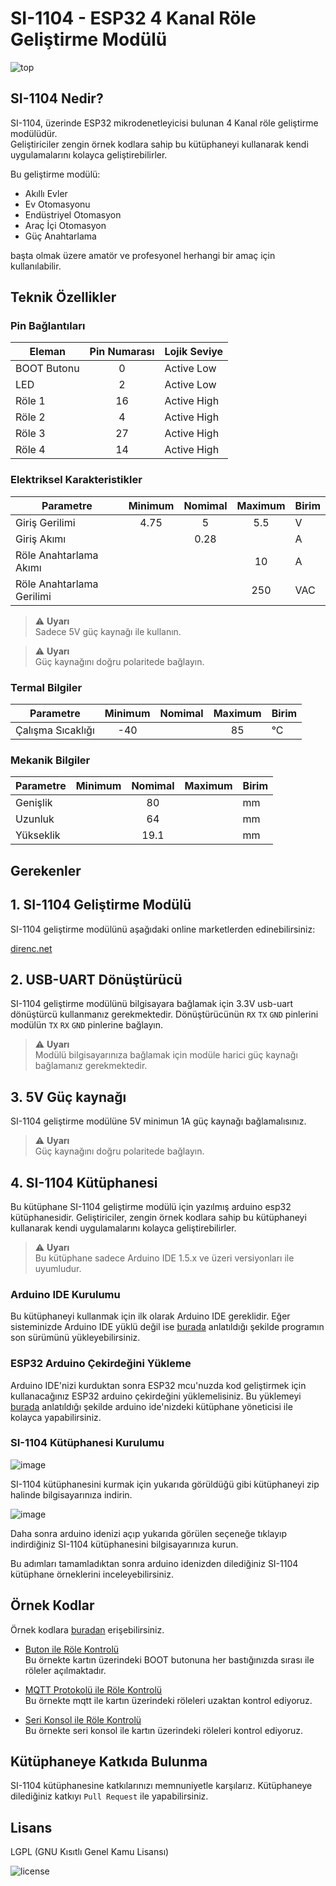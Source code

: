 # SI-1104 - ESP32 4 Kanal Röle Geliştirme Modülü

![top](https://user-images.githubusercontent.com/111313342/184736053-74586f82-7117-478b-9c03-7302644e917f.png)

## SI-1104 Nedir?
SI-1104, üzerinde ESP32 mikrodenetleyicisi bulunan 4 Kanal röle geliştirme modülüdür. \
Geliştiriciler zengin örnek kodlara sahip bu kütüphaneyi kullanarak kendi uygulamalarını kolayca geliştirebilirler.

Bu geliştirme modülü:

* Akıllı Evler
* Ev Otomasyonu
* Endüstriyel Otomasyon
* Araç İçi Otomasyon
* Güç Anahtarlama

başta olmak üzere amatör ve profesyonel herhangi bir amaç için kullanılabilir.

## Teknik Özellikler

### Pin Bağlantıları

Eleman | Pin Numarası | Lojik Seviye
-- | :--: | --
BOOT Butonu | 0 | Active Low
LED | 2 | Active Low
Röle 1 | 16 | Active High
Röle 2 | 4 | Active High
Röle 3 | 27 | Active High
Röle 4 | 14 | Active High

### Elektriksel Karakteristikler

Parametre | Minimum | Nomimal | Maximum | Birim
-- | :--: | :--: | :--: | --
Giriş Gerilimi | 4.75 | 5 | 5.5 | V
Giriş Akımı | | 0.28 | | A
Röle Anahtarlama Akımı | | | 10 | A
Röle Anahtarlama Gerilimi | | | 250 | VAC

> :warning: **Uyarı**\
> Sadece 5V güç kaynağı ile kullanın.

> :warning: **Uyarı**\
> Güç kaynağını doğru polaritede bağlayın.

### Termal Bilgiler

Parametre | Minimum | Nomimal | Maximum | Birim
-- | :--: | :--: | :--: | --
Çalışma Sıcaklığı | -40 | | 85 | °C

### Mekanik Bilgiler

Parametre | Minimum | Nomimal | Maximum | Birim
-- | :--: | :--: | :--: | --
Genişlik | | 80 | | mm
Uzunluk | | 64 | | mm
Yükseklik | | 19.1 | | mm

## Gerekenler

## 1. SI-1104 Geliştirme Modülü
SI-1104 geliştirme modülünü aşağıdaki online marketlerden edinebilirsiniz:

[direnc.net](https://www.direnc.net/)

## 2. USB-UART Dönüştürücü
SI-1104 geliştirme modülünü bilgisayara bağlamak için 3.3V usb-uart dönüştürcü kullanmanız gerekmektedir. 
Dönüştürücünün `RX` `TX` `GND` pinlerini modülün `TX` `RX` `GND` pinlerine bağlayın.

> :warning: **Uyarı**\
> Modülü bilgisayarınıza bağlamak için modüle harici güç kaynağı bağlamanız gerekmektedir.

## 3. 5V Güç kaynağı
SI-1104 geliştirme modülüne 5V minimun 1A güç kaynağı bağlamalısınız.

> :warning: **Uyarı**\
> Güç kaynağını doğru polaritede bağlayın.

## 4. SI-1104 Kütüphanesi
Bu kütüphane SI-1104 geliştirme modülü için yazılmış arduino esp32 kütüphanesidir. Geliştiriciler, zengin örnek kodlara sahip bu kütüphaneyi kullanarak kendi uygulamalarını kolayca geliştirebilirler.

> :warning: **Uyarı**\
> Bu kütüphane sadece Arduino IDE 1.5.x ve üzeri versiyonları ile uyumludur.

### Arduino IDE Kurulumu
Bu kütüphaneyi kullanmak için ilk olarak Arduino IDE gereklidir. Eğer sisteminizde Arduino IDE yüklü değil ise [burada](https://www.arduino.cc/en/software) anlatıldığı şekilde programın son sürümünü yükleyebilirsiniz.

### ESP32 Arduino Çekirdeğini Yükleme
Arduino IDE'nizi kurduktan sonra ESP32 mcu'nuzda kod geliştirmek için kullanacağınız ESP32 arduino çekirdeğini yüklemelisiniz. Bu yüklemeyi [burada](https://docs.espressif.com/projects/arduino-esp32/en/latest/installing.html) anlatıldığı şekilde arduino ide'nizdeki kütüphane yöneticisi ile kolayca yapabilirsiniz.

### SI-1104 Kütüphanesi Kurulumu

![image](https://user-images.githubusercontent.com/111313342/184738426-d91e421b-248a-4407-a873-3f6d916bcac8.png)

SI-1104 kütüphanesini kurmak için yukarıda görüldüğü gibi kütüphaneyi zip halinde bilgisayarınıza indirin.

![image](https://user-images.githubusercontent.com/111313342/184737637-841fc44f-8a3c-41ec-81a3-65842ae8a2f9.png)

Daha sonra arduino idenizi açıp yukarıda görülen seçeneğe tıklayıp indirdiğiniz SI-1104 kütüphanesini bilgisayarınıza kurun.

Bu adımları tamamladıktan sonra arduino idenizden dilediğiniz SI-1104 kütüphane örneklerini inceleyebilirsiniz.

## Örnek Kodlar
Örnek kodlara [buradan](./examples) erişebilirsiniz.

* [Buton ile Röle Kontrolü](./examples/button_relay_control/button_relay_control.ino) \
Bu örnekte kartın üzerindeki BOOT butonuna her bastığınızda sırası ile röleler açılmaktadır.

* [MQTT Protokolü ile Röle Kontrolü](./examples/mqtt_relay_control/mqtt_relay_control.ino) \
Bu örnekte mqtt ile kartın üzerindeki röleleri uzaktan kontrol ediyoruz.

* [Seri Konsol ile Röle Kontrolü](./examples/serial_terminal_relay_control/serial_terminal_relay_control.ino) \
Bu örnekte seri konsol ile kartın üzerindeki röleleri kontrol ediyoruz.

## Kütüphaneye Katkıda Bulunma
SI-1104 kütüphanesine katkılarınızı memnuniyetle karşılarız.
Kütüphaneye dilediğiniz katkıyı `Pull Request` ile yapabilirsiniz.

## Lisans
LGPL (GNU Kısıtlı Genel Kamu Lisansı)

![license](https://upload.wikimedia.org/wikipedia/commons/thumb/3/3b/LGPLv3_Logo.svg/200px-LGPLv3_Logo.svg.png)
